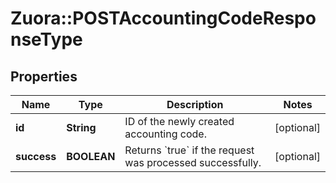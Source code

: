 # Zuora::POSTAccountingCodeResponseType

## Properties
Name | Type | Description | Notes
------------ | ------------- | ------------- | -------------
**id** | **String** | ID of the newly created accounting code.  | [optional] 
**success** | **BOOLEAN** | Returns &#x60;true&#x60; if the request was processed successfully.  | [optional] 


